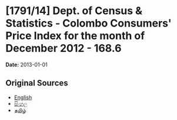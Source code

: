 # [1791/14] Dept. of Census & Statistics - Colombo Consumers' Price Index for the month of December 2012 - 168.6

**Date:** 2013-01-01

## Original Sources

- [English](https://documents.gov.lk/view/extra-gazettes/2013/1/1791-14_E.pdf)
- [සිංහල](https://documents.gov.lk/view/extra-gazettes/2013/1/1791-14_S.pdf)
- [தமிழ்](https://documents.gov.lk/view/extra-gazettes/2013/1/1791-14_T.pdf)
